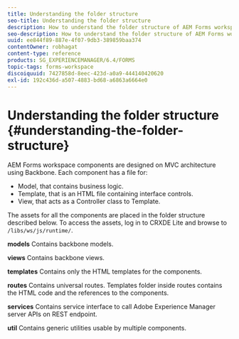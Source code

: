 ```yaml
---
title: Understanding the folder structure
seo-title: Understanding the folder structure
description: How to understand the folder structure of AEM Forms workspace source code to customize.
seo-description: How to understand the folder structure of AEM Forms workspace source code to customize.
uuid: ee844f89-887e-4f07-9db3-389859baa374
contentOwner: robhagat
content-type: reference
products: SG_EXPERIENCEMANAGER/6.4/FORMS
topic-tags: forms-workspace
discoiquuid: 7427858d-8eec-423d-a0a9-444140420620
exl-id: 192c436d-a507-4883-bd68-a6863a6664e0
---
```

# Understanding the folder structure {#understanding-the-folder-structure}

AEM Forms workspace components are designed on MVC architecture using Backbone. Each component has a file for:

* Model, that contains business logic.
* Template, that is an HTML file containing interface controls.
* View, that acts as a Controller class to Template.

The assets for all the components are placed in the folder structure described below. To access the assets, log in to CRXDE Lite and browse to `/libs/ws/js/runtime/`.

**models** Contains backbone models.

**views** Contains backbone views.

**templates** Contains only the HTML templates for the components.

**routes** Contains universal routes. Templates folder inside routes contains the HTML code and the references to the components.

**services** Contains service interface to call Adobe Experience Manager server APIs on REST endpoint.

**util** Contains generic utilities usable by multiple components.
